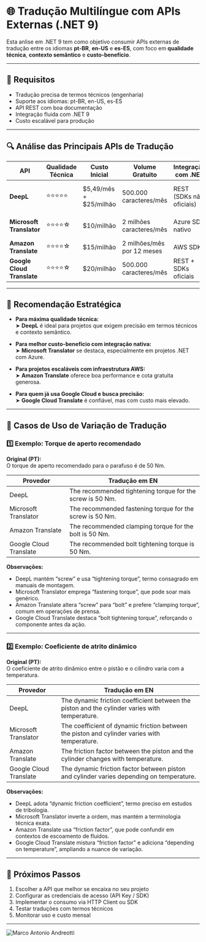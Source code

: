 # 🌐 Tradução Multilíngue com APIs Externas (.NET 9)

Esta anlise em .NET 9 tem como objetivo consumir APIs externas de tradução entre os idiomas **pt-BR**, **en-US** e **es-ES**, com foco em **qualidade técnica**, **contexto semântico** e **custo-benefício**.

---

## 🎯 Requisitos

- Tradução precisa de termos técnicos (engenharia)
- Suporte aos idiomas: pt-BR, en-US, es-ES
- API REST com boa documentação
- Integração fluida com .NET 9
- Custo escalável para produção

---

## 🔍 Análise das Principais APIs de Tradução

| API                   | Qualidade Técnica | Custo Inicial         | Volume Gratuito         | Integração com .NET | Observações |
|-----------------------|-------------------|------------------------|--------------------------|---------------------|-------------|
| **DeepL**             | ⭐⭐⭐⭐⭐             | $5,49/mês + $25/milhão | 500.000 caracteres/mês   | REST (SDKs não oficiais) | Melhor em contexto técnico e semântico |
| **Microsoft Translator** | ⭐⭐⭐⭐☆         | $10/milhão             | 2 milhões caracteres/mês | Azure SDK nativo     | Ótimo custo-benefício e integração |
| **Amazon Translate**  | ⭐⭐⭐⭐☆             | $15/milhão             | 2 milhões/mês por 12 meses | AWS SDK             | Escalável e confiável |
| **Google Cloud Translate** | ⭐⭐⭐⭐☆       | $20/milhão             | 500.000 caracteres/mês   | REST + SDKs oficiais | Muito preciso, mas mais caro |

---

## 🧠 Recomendação Estratégica

- **Para máxima qualidade técnica:**  
  ➤ **DeepL** é ideal para projetos que exigem precisão em termos técnicos e contexto semântico.

- **Para melhor custo-benefício com integração nativa:**  
  ➤ **Microsoft Translator** se destaca, especialmente em projetos .NET com Azure.

- **Para projetos escaláveis com infraestrutura AWS:**  
  ➤ **Amazon Translate** oferece boa performance e cota gratuita generosa.

- **Para quem já usa Google Cloud e busca precisão:**  
  ➤ **Google Cloud Translate** é confiável, mas com custo mais elevado.

---

## 🧩 Casos de Uso de Variação de Tradução

### 1️⃣ Exemplo: Torque de aperto recomendado  
**Original (PT):**  
O torque de aperto recomendado para o parafuso é de 50 Nm.

| Provedor               | Tradução em EN                                                        |
|------------------------|-----------------------------------------------------------------------|
| DeepL                  | The recommended tightening torque for the screw is 50 Nm.             |
| Microsoft Translator   | The recommended fastening torque for the screw is 50 Nm.              |
| Amazon Translate       | The recommended clamping torque for the bolt is 50 Nm.                |
| Google Cloud Translate | The recommended bolt tightening torque is 50 Nm.                      |

**Observações:**  
- DeepL mantém “screw” e usa “tightening torque”, termo consagrado em manuais de montagem.  
- Microsoft Translator emprega “fastening torque”, que pode soar mais genérico.  
- Amazon Translate altera “screw” para “bolt” e prefere “clamping torque”, comum em operações de prensa.  
- Google Cloud Translate destaca “bolt tightening torque”, reforçando o componente antes da ação.

---

### 2️⃣ Exemplo: Coeficiente de atrito dinâmico  
**Original (PT):**  
O coeficiente de atrito dinâmico entre o pistão e o cilindro varia com a temperatura.

| Provedor               | Tradução em EN                                                                     |
|------------------------|------------------------------------------------------------------------------------|
| DeepL                  | The dynamic friction coefficient between the piston and the cylinder varies with temperature. |
| Microsoft Translator   | The coefficient of dynamic friction between the piston and cylinder varies with temperature. |
| Amazon Translate       | The friction factor between the piston and the cylinder changes with temperature. |
| Google Cloud Translate | The dynamic friction factor between piston and cylinder varies depending on temperature. |

**Observações:**  
- DeepL adota “dynamic friction coefficient”, termo preciso em estudos de tribologia.  
- Microsoft Translator inverte a ordem, mas mantém a terminologia técnica exata.  
- Amazon Translate usa “friction factor”, que pode confundir em contextos de escoamento de fluidos.  
- Google Cloud Translate mistura “friction factor” e adiciona “depending on temperature”, ampliando a nuance de variação.

---

## 🚀 Próximos Passos

1. Escolher a API que melhor se encaixa no seu projeto
2. Configurar as credenciais de acesso (API Key / SDK)
3. Implementar o consumo via HTTP Client ou SDK
4. Testar traduções com termos técnicos
5. Monitorar uso e custo mensal

---
![Marco Antonio Andreotti](https://img.shields.io/badge/Marco-Antonio%20Andreotti-blue)
